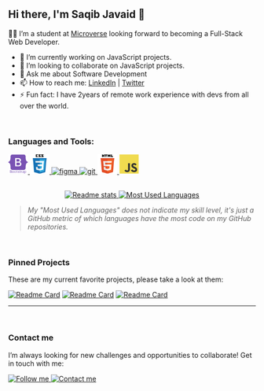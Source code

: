 ## Hi there, I'm Saqib Javaid 👋


:man_technologist: I’m a student at [Microverse](https://www.microverse.org/) looking forward to becoming a Full-Stack Web Developer.

- 🔭 I’m currently working on JavaScript projects.
- 👯 I’m looking to collaborate on JavaScript projects.
- 💬 Ask me about Software Development
- 📫 How to reach me:  [LinkedIn](https://www.linkedin.com/in/saqibjavaiddev/) | [Twitter](@saqibjavaaid)
- ⚡ Fun fact:  I have 2years of remote work experience with devs from all over the world.
        
<br>

<h3 align="left">Languages and Tools:</h3>
<p align="left"> <a href="https://getbootstrap.com" target="_blank"> <img src="https://raw.githubusercontent.com/devicons/devicon/master/icons/bootstrap/bootstrap-plain-wordmark.svg" alt="bootstrap" width="40" height="40"/> </a> <a href="https://www.w3schools.com/css/" target="_blank"> <img src="https://raw.githubusercontent.com/devicons/devicon/master/icons/css3/css3-original-wordmark.svg" alt="css3" width="40" height="40"/> </a> <a href="https://www.figma.com/" target="_blank"> <img src="https://www.vectorlogo.zone/logos/figma/figma-icon.svg" alt="figma" width="40" height="40"/> </a> <a href="https://git-scm.com/" target="_blank"> <img src="https://www.vectorlogo.zone/logos/git-scm/git-scm-icon.svg" alt="git" width="40" height="40"/> </a> <a href="https://www.w3.org/html/" target="_blank"> <img src="https://raw.githubusercontent.com/devicons/devicon/master/icons/html5/html5-original-wordmark.svg" alt="html5" width="40" height="40"/> </a> <a href="https://developer.mozilla.org/en-US/docs/Web/JavaScript" target="_blank"> <img src="https://raw.githubusercontent.com/devicons/devicon/master/icons/javascript/javascript-original.svg" alt="javascript" width="40" height="40"/> </a>
<br><br>
<p align="center">
    <a href="https://github-readme-stats.vercel.app/api?username=VanessaAoki&theme=radical&show_icons=true">
        <img height="200" alt="Readme stats" src="https://github-readme-stats.vercel.app/api?username=saqibjavaiddev&theme=graywhite&show_icons=true&icon_color=a960ff" />
    </a>
    <a href="https://github.com/saqibjavaiddev/github-readme-stats">
        <img height="200" alt="Most Used Languages" src="https://github-readme-stats.vercel.app/api/top-langs/?username=saqibjavaiddev&theme=graywhite&layout=compact)" />
    </a>
</p>

> *My "Most Used Languages" does not indicate my skill level, it's just a GitHub metric of which languages have the most code on my GitHub repositories.*
<br>

### Pinned Projects

These are my current favorite projects, please take a look at them:

[![Readme Card](https://github-readme-stats.vercel.app/api/pin/?username=saqibjavaiddev&repo=My-Portfolio&show_owner=true)](https://github.com/saqibjavaiddev/My-Portfolio)
[![Readme Card](https://github-readme-stats.vercel.app/api/pin/?username=saqibjavaiddev&repo=HTML-CSS-and-JS-Final-Capstone&show_owner=true)](https://github.com/saqibjavaiddev/HTML-CSS-and-JS-Final-Capstone)
[![Readme Card](https://github-readme-stats.vercel.app/api/pin/?username=saqibjavaiddev&repo=To-Do-list-JS-Project&show_owner=true)](https://github.com/saqibjavaiddev/To-Do-list-JS-Project)

<hr>
<br>

### Contact me
I’m always looking for new challenges and opportunities to collaborate! Get in touch with me:
<br>
<p>

   <a href="https://www.linkedin.com/in/saqibjavaiddev">
        <img alt="Follow me" src="https://img.shields.io/badge/-LinkedIn-%23a960ff?style=for-the-badge&logo=linkedin">
    </a> 
 <a href="mailto:saqibjavaid082@gmail.com">
        <img alt="Contact me" src="https://img.shields.io/badge/-contact%20me-%23a960ff?style=for-the-badge&logo=Mail.Ru">
    </a> 
   
  
</p>
<br>

